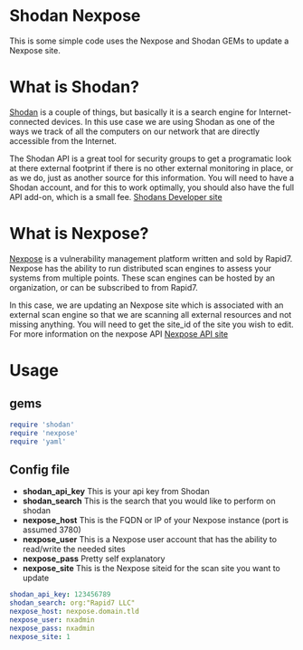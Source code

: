 # Shodan Nexpose
This is some simple code uses the Nexpose and Shodan GEMs to update a Nexpose site.

# What is Shodan?
[Shodan](http://www.shodanhq.com) is a couple of things, but basically it is a search engine for Internet-connected devices.
In this use case we are using Shodan as one of the ways we track of all the computers on our network that are directly accessible from the Internet.

The Shodan API is a great tool for security groups to get a programatic look at there external footprint if there is no other external monitoring in place, or as we do, just as another source for this information.
You will need to have a Shodan account, and for this to work optimally, you should also have the full API add-on, which is a small fee.
[Shodans Developer site](https://developer.shodan.io/)

# What is Nexpose?
[Nexpose](https://www.rapid7.com/products/nexpose/) is a vulnerability management platform written and sold by Rapid7.
Nexpose has the ability to run distributed scan engines to assess your systems from multiple points.  These scan engines can be hosted by an organization, or can be subscribed to from Rapid7.

In this case, we are updating an Nexpose site which is associated with an external scan engine so that we are scanning all external resources and not missing anything.  You will need to get the site_id of the site you wish to edit.
For more information on the nexpose API [Nexpose API site](https://community.rapid7.com/community/nexpose/nexpose-apis)

# Usage

## gems
``` ruby
require 'shodan'
require 'nexpose'
require 'yaml'
```

## Config file
* **shodan_api_key** This is your api key from Shodan
* **shodan_search** This is the search that you would like to perform on shodan
* **nexpose_host** This is the FQDN or IP of your Nexpose instance (port is assumed 3780)
* **nexpose_user** This is a Nexpose user account that has the ability to read/write the needed sites
* **nexpose_pass** Pretty self explanatory
* **nexpose_site** This is the Nexpose siteid for the scan site you want to update

```yaml
shodan_api_key: 123456789
shodan_search: org:"Rapid7 LLC"
nexpose_host: nexpose.domain.tld
nexpose_user: nxadmin
nexpose_pass: nxadmin
nexpose_site: 1
```
